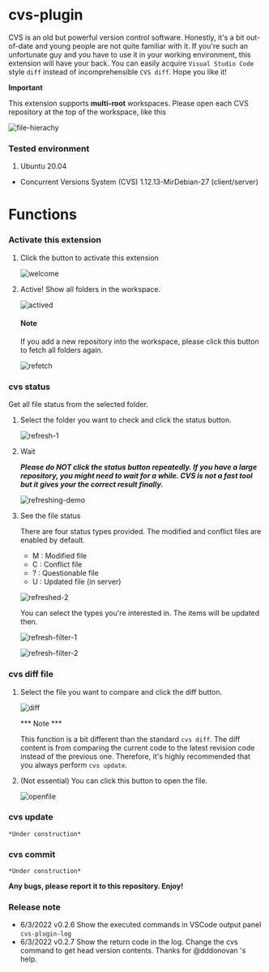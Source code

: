 # cvs-plugin

CVS is an old but powerful version control software. Honestly, it's a bit out-of-date and young people are not quite familiar with it. If you're such an unfortunate guy and you have to use it in your working environment, this extension will have your back. You can easily acquire `Visual Studio Code` style `diff` instead of incomprehensible `CVS diff`. Hope you like it!

**Important**

This extension supports **multi-root** workspaces. Please open each CVS repository at the top of the workspace, like this

![file-hierachy](/resources/readme/file-hierachy.png "Folder structure")

### Tested environment

  1. Ubuntu 20.04
   * Concurrent Versions System (CVS) 1.12.13-MirDebian-27 (client/server)

# Functions

### Activate this extension

1. Click the button to activate this extension

    ![welcome](/resources/readme/welcome.png "Welcome page")

2. Active! Show all folders in the workspace.
   
   ![actived](/resources/readme/actived.png "Active page")

    #### Note

    If you add a new repository into the workspace, please click this button to fetch all folders again.

    ![refetch](/resources/readme/refetch.png "Refetch button")

### cvs status

Get all file status from the selected folder.

1. Select the folder you want to check and click the status button.

    ![refresh-1](/resources/readme/refresh-1.png "Refresh 1")

2. Wait

    ***Please do NOT click the status button repeatedly. If you have a large repository, you might need to wait for a while. CVS is not a fast tool but it gives your the correct result finally.***
    
    ![refreshing-demo](/resources/readme/refreshing-demo.png "Refreshing Demo")

3. See the file status

    There are four status types provided. The modified and conflict files are enabled by default.
    * M : Modified file
    * C : Conflict file
    * ? : Questionable file
    * U : Updated file (in server)

    ![refreshed-2](/resources/readme/refresh-2.png "Refresh 2")

    You can select the types you're interested in. The items will be updated then.

    ![refresh-filter-1](/resources/readme/refresh-filter-1.png "Filter 1")

    ![refresh-filter-2](/resources/readme/refresh-filter-2.png "Filter 2")


### cvs diff file

1. Select the file you want to compare and click the diff button.

    ![diff](/resources/readme/diff.png "Diff")

    *** Note ***
    
    This function is a bit different than the standard `cvs diff`. The diff content is from comparing the current code to the latest revision code instead of the previous one. Therefore, it's highly recommended that you always perform `cvs update`.

2. (Not essential) You can click this button to open the file.

    ![openfile](/resources/readme/open-file.png "OpenFile")


### cvs update

    *Under construction*

### cvs commit

    *Under construction*



**Any bugs, please report it to this repository. Enjoy!**


### Release note

* 6/3/2022 v0.2.6 Show the executed commands in VSCode output panel `cvs-plugin-log`
* 6/3/2022 v0.2.7 Show the return code in the log. Change the cvs command to get head version contents. Thanks for @dddonovan 's help.